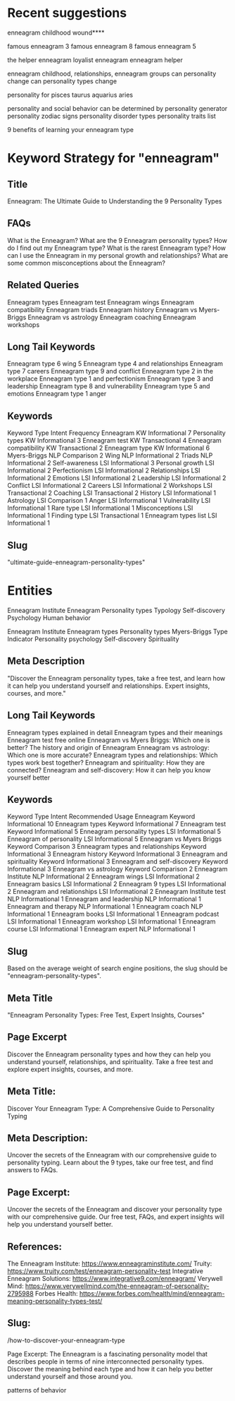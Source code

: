 # Recent suggestions

enneagram childhood wound\*\*\*\*

famous enneagram 3
famous enneagram 8
famous enneagram 5

the helper enneagram
loyalist enneagram
enneagram helper

enneagram childhood,
relationships,
enneagram groups
can personality change
can personality types change

personality for pisces taurus aquarius aries

personality and social behavior can be determined by
personality generator
personality zodiac signs
personality disorder types
personality traits list

9 benefits of learning your enneagram type

# Keyword Strategy for "enneagram"

## Title

Enneagram: The Ultimate Guide to Understanding the 9 Personality Types

## FAQs

What is the Enneagram?
What are the 9 Enneagram personality types?
How do I find out my Enneagram type?
What is the rarest Enneagram type?
How can I use the Enneagram in my personal growth and relationships?
What are some common misconceptions about the Enneagram?

## Related Queries

Enneagram types
Enneagram test
Enneagram wings
Enneagram compatibility
Enneagram triads
Enneagram history
Enneagram vs Myers-Briggs
Enneagram vs astrology
Enneagram coaching
Enneagram workshops

## Long Tail Keywords

Enneagram type 6 wing 5
Enneagram type 4 and relationships
Enneagram type 7 careers
Enneagram type 9 and conflict
Enneagram type 2 in the workplace
Enneagram type 1 and perfectionism
Enneagram type 3 and leadership
Enneagram type 8 and vulnerability
Enneagram type 5 and emotions
Enneagram type 1 anger

## Keywords

Keyword Type Intent Frequency
Enneagram KW Informational 7
Personality types KW Informational 3
Enneagram test KW Transactional 4
Enneagram compatibility KW Transactional 2
Enneagram type KW Informational 6
Myers-Briggs NLP Comparison 2
Wing NLP Informational 2
Triads NLP Informational 2
Self-awareness LSI Informational 3
Personal growth LSI Informational 2
Perfectionism LSI Informational 2
Relationships LSI Informational 2
Emotions LSI Informational 2
Leadership LSI Informational 2
Conflict LSI Informational 2
Careers LSI Informational 2
Workshops LSI Transactional 2
Coaching LSI Transactional 2
History LSI Informational 1
Astrology LSI Comparison 1
Anger LSI Informational 1
Vulnerability LSI Informational 1
Rare type LSI Informational 1
Misconceptions LSI Informational 1
Finding type LSI Transactional 1
Enneagram types list LSI Informational 1

## Slug

"ultimate-guide-enneagram-personality-types"

# Entities

Enneagram Institute
Enneagram
Personality types
Typology
Self-discovery
Psychology
Human behavior

Enneagram Institute
Enneagram types
Personality types
Myers-Briggs Type Indicator
Personality psychology
Self-discovery
Spirituality

## Meta Description

"Discover the Enneagram personality types, take a free test, and learn how it can help you understand yourself and relationships. Expert insights, courses, and more."

## Long Tail Keywords

Enneagram types explained in detail
Enneagram types and their meanings
Enneagram test free online
Enneagram vs Myers Briggs: Which one is better?
The history and origin of Enneagram
Enneagram vs astrology: Which one is more accurate?
Enneagram types and relationships: Which types work best together?
Enneagram and spirituality: How they are connected?
Enneagram and self-discovery: How it can help you know yourself better

## Keywords

Keyword Type Intent Recommended Usage
Enneagram Keyword Informational 10
Enneagram types Keyword Informational 7
Enneagram test Keyword Informational 5
Enneagram personality types LSI Informational 5
Enneagram of personality LSI Informational 5
Enneagram vs Myers Briggs Keyword Comparison 3
Enneagram types and relationships Keyword Informational 3
Enneagram history Keyword Informational 3
Enneagram and spirituality Keyword Informational 3
Enneagram and self-discovery Keyword Informational 3
Enneagram vs astrology Keyword Comparison 2
Enneagram Institute NLP Informational 2
Enneagram wings LSI Informational 2
Enneagram basics LSI Informational 2
Enneagram 9 types LSI Informational 2
Enneagram and relationships LSI Informational 2
Enneagram Institute test NLP Informational 1
Enneagram and leadership NLP Informational 1
Enneagram and therapy NLP Informational 1
Enneagram coach NLP Informational 1
Enneagram books LSI Informational 1
Enneagram podcast LSI Informational 1
Enneagram workshop LSI Informational 1
Enneagram course LSI Informational 1
Enneagram expert NLP Informational 1

## Slug

Based on the average weight of search engine positions, the slug should be "enneagram-personality-types".

## Meta Title

"Enneagram Personality Types: Free Test, Expert Insights, Courses"

## Page Excerpt

Discover the Enneagram personality types and how they can help you understand yourself, relationships, and spirituality. Take a free test and explore expert insights, courses, and more.

## Meta Title:

Discover Your Enneagram Type: A Comprehensive Guide to Personality Typing

## Meta Description:

Uncover the secrets of the Enneagram with our comprehensive guide to personality typing. Learn about the 9 types, take our free test, and find answers to FAQs.

## Page Excerpt:

Uncover the secrets of the Enneagram and discover your personality type with our comprehensive guide. Our free test, FAQs, and expert insights will help you understand yourself better.

## References:

The Enneagram Institute: https://www.enneagraminstitute.com/
Truity: https://www.truity.com/test/enneagram-personality-test
Integrative Enneagram Solutions: https://www.integrative9.com/enneagram/
Verywell Mind: https://www.verywellmind.com/the-enneagram-of-personality-2795988
Forbes Health: https://www.forbes.com/health/mind/enneagram-meaning-personality-types-test/

## Slug:

/how-to-discover-your-enneagram-type

Page Excerpt:
The Enneagram is a fascinating personality model that describes people in terms of nine interconnected personality types. Discover the meaning behind each type and how it can help you better understand yourself and those around you.



patterns of behavior